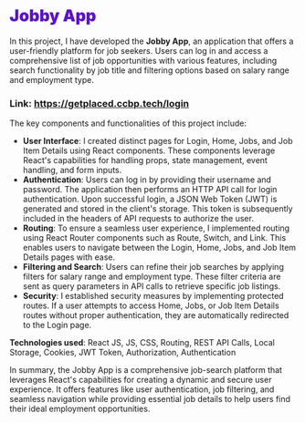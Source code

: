 <h1 style="
  color: #5b14c7; 
  font-weight: 1000;
">Jobby App</h1>

In this project, I have developed the **Jobby App**, an application that offers a user-friendly platform for job seekers. Users can log in and access a comprehensive list of job opportunities with various features, including search functionality by job title and filtering options based on salary range and employment type.

### Link: https://getplaced.ccbp.tech/login

The key components and functionalities of this project include:

- **User Interface**: I created distinct pages for Login, Home, Jobs, and Job Item Details using React components. These components leverage React's capabilities for handling props, state management, event handling, and form inputs.
- **Authentication**: Users can log in by providing their username and password. The application then performs an HTTP API call for login authentication. Upon successful login, a JSON Web Token (JWT) is generated and stored in the client's storage. This token is subsequently included in the headers of API requests to authorize the user.
- **Routing**: To ensure a seamless user experience, I implemented routing using React Router components such as Route, Switch, and Link. This enables users to navigate between the Login, Home, Jobs, and Job Item Details pages with ease.
- **Filtering and Search**: Users can refine their job searches by applying filters for salary range and employment type. These filter criteria are sent as query parameters in API calls to retrieve specific job listings.
- **Security**: I established security measures by implementing protected routes. If a user attempts to access Home, Jobs, or Job Item Details routes without proper authentication, they are automatically redirected to the Login page.

**Technologies used**: React JS, JS, CSS, Routing, REST API Calls, Local Storage, Cookies, JWT Token, Authorization, Authentication

In summary, the Jobby App is a comprehensive job-search platform that leverages React's capabilities for creating a dynamic and secure user experience. It offers features like user authentication, job filtering, and seamless navigation while providing essential job details to help users find their ideal employment opportunities.
